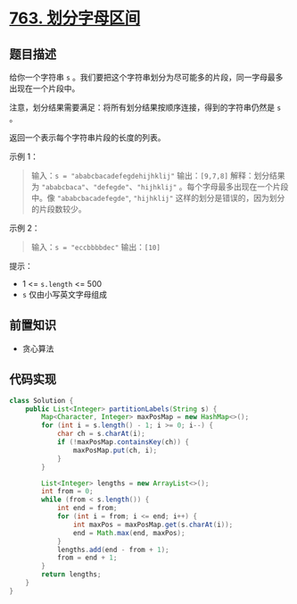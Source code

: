 # [763. 划分字母区间](https://leetcode.cn/problems/partition-labels)

## 题目描述

给你一个字符串 `s` 。我们要把这个字符串划分为尽可能多的片段，同一字母最多出现在一个片段中。

注意，划分结果需要满足：将所有划分结果按顺序连接，得到的字符串仍然是 `s` 。

返回一个表示每个字符串片段的长度的列表。 

示例 1：

> 输入：`s = "ababcbacadefegdehijhklij"`
> 输出：`[9,7,8]`
> 解释：划分结果为 `"ababcbaca"`、`"defegde"`、`"hijhklij"` 。每个字母最多出现在一个片段中。像 `"ababcbacadefegde"`, `"hijhklij"` 这样的划分是错误的，因为划分的片段数较少。 

示例 2：

> 输入：`s = "eccbbbbdec"`
> 输出：`[10]`

提示：

* $1$ <= `s.length` <= $500$
* `s` 仅由小写英文字母组成

## 前置知识

- 贪心算法

## 代码实现

```java
class Solution {
    public List<Integer> partitionLabels(String s) {
        Map<Character, Integer> maxPosMap = new HashMap<>();
        for (int i = s.length() - 1; i >= 0; i--) {
            char ch = s.charAt(i);
            if (!maxPosMap.containsKey(ch)) {
                maxPosMap.put(ch, i);
            }
        }

        List<Integer> lengths = new ArrayList<>();
        int from = 0;
        while (from < s.length()) {
            int end = from;
            for (int i = from; i <= end; i++) {
                int maxPos = maxPosMap.get(s.charAt(i));
                end = Math.max(end, maxPos);
            }
            lengths.add(end - from + 1);
            from = end + 1;
        }
        return lengths;
    }
}
```